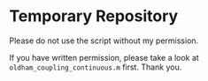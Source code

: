 # Temporary Repository 

Please do not use the script without my permission. 

If you have written permission, please take a look at `oldham_coupling_continuous.m` first. Thank you.